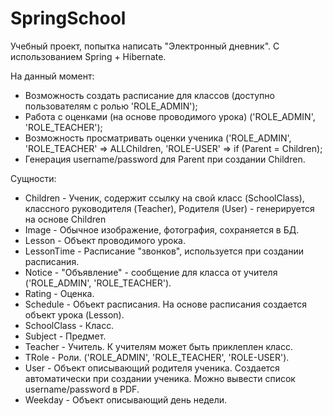 # SpringSchool
Учебный проект, попытка написать "Электронный дневник". С использованием Spring + Hibernate.


На данный момент:

+ Возможность создать расписание для классов (доступно пользователям с ролью 'ROLE_ADMIN');
+ Работа с оценками (на основе проводимого урока) ('ROLE_ADMIN', 'ROLE_TEACHER');
+ Возможность просматривать оценки ученика ('ROLE_ADMIN', 'ROLE_TEACHER' => ALLChildren, 'ROLE-USER' => if (Parent = Children);
+ Генерация username/password для Parent при создании Children.

Сущности:

+ Children - Ученик, содержит ссылку на свой класс (SchoolClass), классного руководителя (Teacher), Родителя (User) - генерируется на основе Children
+ Image - Обычное изображение, фотография, сохраняется в БД.
+ Lesson - Объект проводимого урока.
+ LessonTime - Расписание "звонков", используется при создании расписания.
+ Notice - "Объявление" - сообщение для класса от учителя ('ROLE_ADMIN', 'ROLE_TEACHER').
+ Rating - Оценка.
+ Schedule - Объект расписания. На основе расписания создается объект урока (Lesson).
+ SchoolClass - Класс.
+ Subject - Предмет.
+ Teacher - Учитель. К учителям может быть приклеплен класс.
+ TRole - Роли. ('ROLE_ADMIN', 'ROLE_TEACHER', 'ROLE-USER').
+ User - Объект описывающий родителя ученика. Создается автоматически при создании ученика. Можно вывести список username/password в PDF.
+ Weekday - Объект описывающий день недели.


